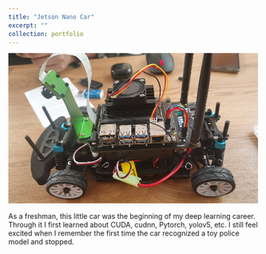 ```yaml
---
title: "Jetson Nano Car"
excerpt: ""
collection: portfolio
---
```

![](/images/car.png)

As a freshman, this little car was the beginning of my deep learning career. Through it I first learned about CUDA, cudnn, Pytorch, yolov5, etc. I still feel excited when I remember the first time the car recognized a toy police model and stopped.


